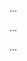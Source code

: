 <panel type="danger" header="Can apply basic level best practices when writing developer documents :star:" expandable expanded no-close>

<panel type="danger" header="Can explain the two types of developer docs :star:" expandable>
  <include src="../../book/documentation/introduction/what/full.md" />
  <panel header=":trophy: Evidence" expanded>

...

  </panel>
</panel>

<panel type="danger" header="Can explain the need for comprehensibility in documents :star:" expandable>
  <include src="../../book/documentation/guidelines/aimForComprehensibility/what/full.md" />
  <panel header=":trophy: Evidence" expanded>

...

  </panel>
</panel>

<panel type="danger" header="Can write reasonably comprehensible developer documents :star:" expandable>
  <include src="../../book/documentation/guidelines/aimForComprehensibility/how/full.md" />
  <panel header=":trophy: Evidence" expanded>

...

  </panel>
</panel>

</panel>
